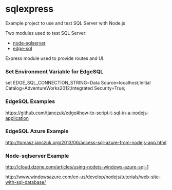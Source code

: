 sqlexpress
==========

Example project to use and test SQL Server with Node.js

Two modules used to test SQL Server:

* [node-sqlserver](https://github.com/WindowsAzure/node-sqlserver)
* [edge-sql](https://github.com/tjanczuk/edge-sql)

Express module used to provide routes and UI.

### Set Environment Variable for EdgeSQL
set EDGE\_SQL\_CONNECTION_STRING=Data Source=localhost;Initial Catalog=AdventureWorks2012;Integrated Security=True;


### EdgeSQL Examples
https://github.com/tjanczuk/edge#how-to-script-t-sql-in-a-nodejs-application

### EdgeSQL Azure Example
http://tomasz.janczuk.org/2013/06/access-sql-azure-from-nodejs-app.html

### Node-sqlserver Example
http://cloud.dzone.com/articles/using-nodejs-windows-azure-sql-1

http://www.windowsazure.com/en-us/develop/nodejs/tutorials/web-site-with-sql-database/


